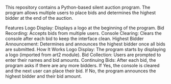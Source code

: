 This repository contains a Python-based silent auction program. The program allows multiple users to place bids and determines the highest bidder at the end of the auction.

Features
Logo Display: Displays a logo at the beginning of the program.
Bid Recording: Accepts bids from multiple users.
Console Clearing: Clears the console after each bid to keep the interface clean.
Highest Bidder Announcement: Determines and announces the highest bidder once all bids are submitted.
How It Works
Logo Display: The program starts by displaying a logo (imported from art2 module).
Bid Collection: Users are prompted to enter their names and bid amounts.
Continuing Bids: After each bid, the program asks if there are any more bidders.
If Yes, the console is cleared and the next user can place their bid.
If No, the program announces the highest bidder and their bid amount.
